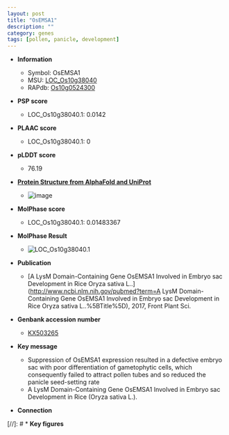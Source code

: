 ```yaml
---
layout: post
title: "OsEMSA1"
description: ""
category: genes
tags: [pollen, panicle, development]
---
```


* **Information**  
    + Symbol: OsEMSA1  
    + MSU: [LOC_Os10g38040](http://rice.plantbiology.msu.edu/cgi-bin/ORF_infopage.cgi?orf=LOC_Os10g38040)  
    + RAPdb: [Os10g0524300](http://rapdb.dna.affrc.go.jp/viewer/gbrowse_details/irgsp1?name=Os10g0524300)  

* **PSP score**  
    + LOC_Os10g38040.1: 0.0142 

* **PLAAC score**  
    + LOC_Os10g38040.1: 0 

* **pLDDT score**
    + 76.19

* **[Protein Structure from AlphaFold and UniProt](https://www.uniprot.org/uniprotkb/Q8H095/entry#structure)**
    + ![image](https://ricepsp.github.io/images/Q8/AF-Q8H095-F1.png)

* **MolPhase score**
    + LOC_Os10g38040.1: 0.01483367

* **MolPhase Result**
    + ![LOC_Os10g38040.1](https://304243504.github.io/Pictures/LOC_Os10g/LOC_Os10g38040.1.png)

* **Publication**  
    + [A LysM Domain-Containing Gene OsEMSA1 Involved in Embryo sac Development in Rice Oryza sativa L..](http://www.ncbi.nlm.nih.gov/pubmed?term=A LysM Domain-Containing Gene OsEMSA1 Involved in Embryo sac Development in Rice Oryza sativa L..%5BTitle%5D), 2017, Front Plant Sci.

* **Genbank accession number**  
    + [KX503265](http://www.ncbi.nlm.nih.gov/nuccore/KX503265)

* **Key message**  
    + Suppression of OsEMSA1 expression resulted in a defective embryo sac with poor differentiation of gametophytic cells, which consequently failed to attract pollen tubes and so reduced the panicle seed-setting rate
    + A LysM Domain-Containing Gene OsEMSA1 Involved in Embryo sac Development in Rice (Oryza sativa L.).

* **Connection**  

[//]: # * **Key figures**  


